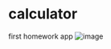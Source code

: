 # calculator
first homework app
![image](https://user-images.githubusercontent.com/112871222/189418287-65980fc9-48de-488e-bad9-b9ce386d32f4.png)
